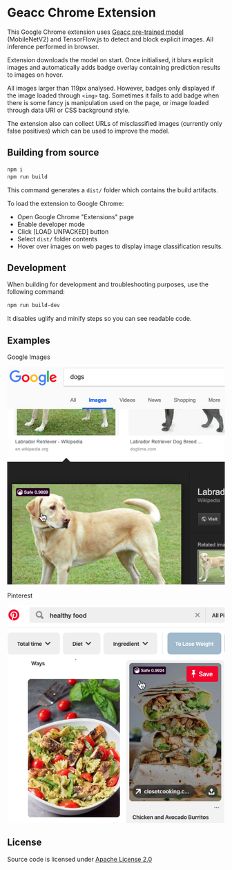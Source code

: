 # Geacc Chrome Extension

This Google Chrome extension uses [Geacc pre-trained model](https://github.com/purify-ai/geacc-models/) (MobileNetV2) and TensorFlow.js to detect and block explicit images. All inference performed in browser.

Extension downloads the model on start. Once initialised, it blurs explicit images and automatically adds badge overlay containing prediction results to images on hover.

All images larger than 119px analysed. However, badges only displayed if the image loaded through `<img>` tag. Sometimes it fails to add badge when there is some fancy js manipulation used on the page, or image loaded through data URI or CSS background style.

The extension also can collect URLs of misclassified images (currently only false positives) which can be used to improve the model.

## Building from source

```sh
npm i
npm run build
```

This command generates a `dist/` folder which contains the build artifacts.

To load the extension to Google Chrome:
- Open Google Chrome "Extensions" page
- Enable developer mode
- Click [LOAD UNPACKED] button
- Select `dist/` folder contents
- Hover over images on web pages to display image classification results.

## Development

When building for development and troubleshooting purposes, use the following command:

```sh
npm run build-dev
```

It disables uglify and minify steps so you can see readable code.

## Examples

Google Images

![alt text](examples/googleimages.png?raw=true "Google Images results with Geacc")

Pinterest

![alt text](examples/pinterest.png?raw=true "Pinterest results with Geacc")

## License
Source code is licensed under [Apache License 2.0](LICENSE)